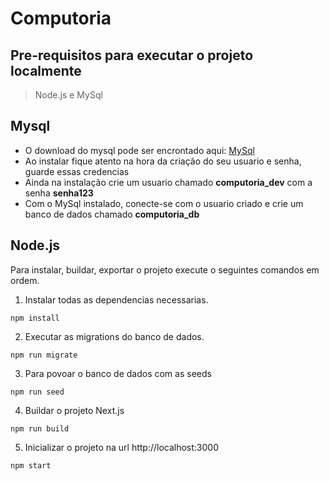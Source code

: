 # Computoria

## Pre-requisitos para executar o projeto localmente
> Node.js e MySql

## Mysql
- O download do mysql pode ser encrontado aqui: [MySql](https://dev.mysql.com/downloads/installer/)
- Ao instalar fique atento na hora da criação do seu usuario e senha, guarde essas credencias
- Ainda na instalação crie um usuario chamado **computoria_dev** com a senha **senha123**
- Com o MySql instalado, conecte-se com o usuario criado e crie um banco de dados chamado **computoria_db**

## Node.js
Para instalar, buildar, exportar o projeto execute o seguintes comandos em ordem.

1. Instalar todas as dependencias necessarias.
```
npm install
```
2. Executar as migrations do banco de dados.
```
npm run migrate
```
3. Para povoar o banco de dados com as seeds
```
npm run seed
```
4. Buildar o projeto Next.js
```
npm run build
```
5. Inicializar o projeto na url http://localhost:3000
```
npm start
```
